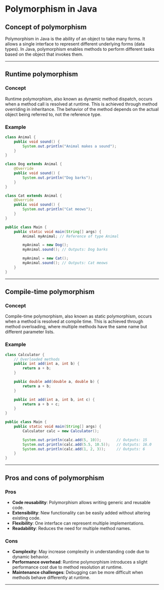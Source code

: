 # Polymorphism in Java

## Concept of polymorphism
Polymorphism in Java is the ability of an object to take many forms. It allows a single interface to represent different underlying forms (data types). In Java, polymorphism enables methods to perform different tasks based on the object that invokes them.

---

## Runtime polymorphism

### Concept
Runtime polymorphism, also known as dynamic method dispatch, occurs when a method call is resolved at runtime. This is achieved through method overriding in inheritance. The behavior of the method depends on the actual object being referred to, not the reference type.

### Example
```java
class Animal {
    public void sound() {
        System.out.println("Animal makes a sound");
    }
}

class Dog extends Animal {
    @Override
    public void sound() {
        System.out.println("Dog barks");
    }
}

class Cat extends Animal {
    @Override
    public void sound() {
        System.out.println("Cat meows");
    }
}

public class Main {
    public static void main(String[] args) {
        Animal myAnimal; // Reference of type Animal

        myAnimal = new Dog();
        myAnimal.sound(); // Outputs: Dog barks

        myAnimal = new Cat();
        myAnimal.sound(); // Outputs: Cat meows
    }
}
```

---

## Compile-time polymorphism

### Concept
Compile-time polymorphism, also known as static polymorphism, occurs when a method is resolved at compile time. This is achieved through method overloading, where multiple methods have the same name but different parameter lists.

### Example
```java
class Calculator {
    // Overloaded methods
    public int add(int a, int b) {
        return a + b;
    }

    public double add(double a, double b) {
        return a + b;
    }

    public int add(int a, int b, int c) {
        return a + b + c;
    }
}

public class Main {
    public static void main(String[] args) {
        Calculator calc = new Calculator();

        System.out.println(calc.add(5, 10));       // Outputs: 15
        System.out.println(calc.add(5.5, 10.5));   // Outputs: 16.0
        System.out.println(calc.add(1, 2, 3));     // Outputs: 6
    }
}
```

---

## Pros and cons of polymorphism

### Pros
- **Code reusability**: Polymorphism allows writing generic and reusable code.
- **Extensibility**: New functionality can be easily added without altering existing code.
- **Flexibility**: One interface can represent multiple implementations.
- **Readability**: Reduces the need for multiple method names.

### Cons
- **Complexity**: May increase complexity in understanding code due to dynamic behavior.
- **Performance overhead**: Runtime polymorphism introduces a slight performance cost due to method resolution at runtime.
- **Maintenance challenges**: Debugging can be more difficult when methods behave differently at runtime.

---
